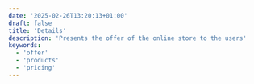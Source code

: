 ```yaml
---
date: '2025-02-26T13:20:13+01:00'
draft: false
title: 'Details'
description: 'Presents the offer of the online store to the users'
keywords:
  - 'offer'
  - 'products'
  - 'pricing'
---
```

